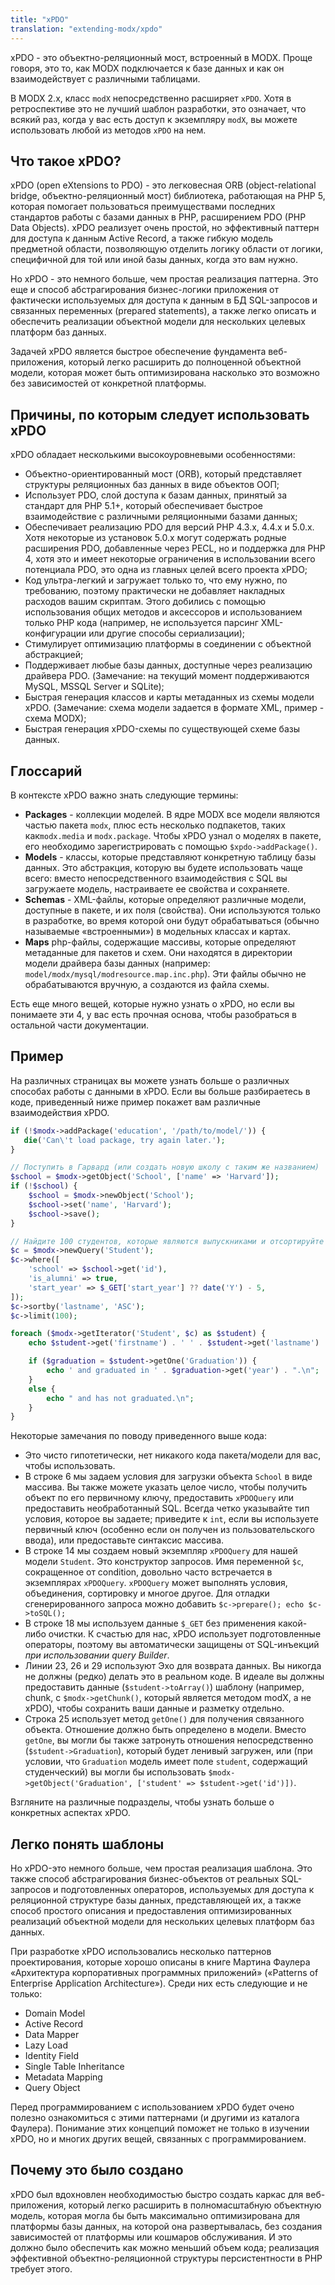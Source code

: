 ```yaml
---
title: "xPDO"
translation: "extending-modx/xpdo"
---
```


xPDO - это объектно-реляционный мост, встроенный в MODX. Проще говоря, это то, как MODX подключается к базе данных и как он взаимодействует с различными таблицами.

В MODX 2.x, класс `modX` непосредственно расширяет `xPDO`. Хотя в ретроспективе это не лучший шаблон разработки, это означает, что всякий раз, когда у вас есть доступ к экземпляру `modX`, вы можете использовать любой из методов `xPDO` на нем.

## Что такое xPDO?

xPDO (open eXtensions to PDO) - это легковесная ORB (object-relational bridge, объектно-реляционный мост) библиотека, работающая на PHP 5, которая помогает пользоваться преимуществами последних стандартов работы с базами данных в PHP, расширением PDO (PHP Data Objects). xPDO реализует очень простой, но эффективный паттерн для доступа к данным Active Record, а также гибкую модель предметной области, позволяющую отделить логику области от логики, специфичной для той или иной базы данных, когда это вам нужно.

Но xPDO - это немного больше, чем простая реализация паттерна. Это еще и способ абстрагирования бизнес-логики приложения от фактически используемых для доступа к данным в БД SQL-запросов и связанных переменных (prepared statements), а также легко описать и обеспечить реализации объектной модели для нескольких целевых платформ баз данных.

Задачей xPDO является быстрое обеспечение фундамента веб-приложения, который легко расширить до полноценной объектной модели, которая может быть оптимизирована насколько это возможно без зависимостей от конкретной платформы.

## Причины, по которым следует использовать xPDO

xPDO обладает несколькими высокоуровневыми особенностями:

- Объектно-ориентированный мост (ORB), который представляет структуры реляционных баз данных в виде объектов ООП;
- Использует PDO, слой доступа к базам данных, принятый за стандарт для PHP 5.1+, который обеспечивает быстрое взаимодействие с различными реляционными базами данных;
- Обеспечивает реализацию PDO для версий PHP 4.3.x, 4.4.x и 5.0.x. Хотя некоторые из установок 5.0.x могут содержать родные расширения PDO, добавленные через PECL, но и поддержка для PHP 4, хотя это и имеет некоторые ограничения в использовании всего потенциала PDO, это одна из главных целей всего проекта xPDO;
- Код ультра-легкий и загружает только то, что ему нужно, по требованию, поэтому практически не добавляет накладных расходов вашим скриптам. Этого добились с помощью использования общих методов и аксессоров и использованием только PHP кода (например, не используется парсинг XML-конфигурации или другие способы сериализации);
- Стимулирует оптимизацию платформы в соединении с объектной абстракцией;
- Поддерживает любые базы данных, доступные через реализацию драйвера PDO. (Замечание: на текущий момент поддерживаются MySQL, MSSQL Server и SQLite);
- Быстрая генерация классов и карты метаданных из схемы модели xPDO. (Замечание: схема модели задается в формате XML, пример - схема MODX);
- Быстрая генерация xPDO-схемы по существующей схеме базы данных.

## Глоссарий

В контексте xPDO важно знать следующие термины:

- **Packages** - коллекции моделей. В ядре MODX все модели являются частью пакета `modx`, плюс есть несколько подпакетов, таких как`modx.media` и `modx.package`. Чтобы xPDO узнал о моделях в пакете, его необходимо зарегистрировать с помощью `$xpdo->addPackage()`.
- **Models** - классы, которые представляют конкретную таблицу базы данных. Это абстракция, которую вы будете использовать чаще всего: вместо непосредственного взаимодействия с SQL вы загружаете модель, настраиваете ее свойства и сохраняете.
- **Schemas** - XML-файлы, которые определяют различные модели, доступные в пакете, и их поля (свойства). Они используются только в разработке, во время которой они будут обрабатываться (обычно называемые «встроенными») в модельных классах и картах.
- **Maps** php-файлы, содержащие массивы, которые определяют метаданные для пакетов и схем. Они находятся в директории модели драйвера базы данных (например: `model/modx/mysql/modresource.map.inc.php`). Эти файлы обычно не обрабатываются вручную, а создаются из файла схемы.

Есть еще много вещей, которые нужно узнать о xPDO, но если вы понимаете эти 4, у вас есть прочная основа, чтобы разобраться в остальной части документации.

## Пример

На различных страницах вы можете узнать больше о различных способах работы с данными в xPDO. Если вы больше разбираетесь в коде, приведенный ниже пример покажет вам различные взаимодействия xPDO.

````php
if (!$modx->addPackage('education', '/path/to/model/')) {
   die('Can\'t load package, try again later.');
}

// Поступить в Гарвард (или создать новую школу с таким же названием)
$school = $modx->getObject('School', ['name' => 'Harvard']);
if (!$school) {
    $school = $modx->newObject('School');
    $school->set('name', 'Harvard');
    $school->save();
}

// Найдите 100 студентов, которые являются выпускниками и отсортируйте по фамилии
$c = $modx->newQuery('Student');
$c->where([
    'school' => $school->get('id'),
    'is_alumni' => true,
    'start_year' => $_GET['start_year'] ?? date('Y') - 5,
]);
$c->sortby('lastname', 'ASC');
$c->limit(100);

foreach ($modx->getIterator('Student', $c) as $student) {
    echo $student->get('firstname') . ' ' . $student->get('lastname') . ' started studying in ' . $student->get('start_year');

    if ($graduation = $student->getOne('Graduation')) {
        echo ' and graduated in ' . $graduation->get('year') . ".\n";
    }
    else {
        echo " and has not graduated.\n";
    }
}
````

Некоторые замечания по поводу приведенного выше кода:

- Это чисто гипотетически, нет никакого кода пакета/модели для вас, чтобы использовать.
- В строке 6 мы задаем условия для загрузки объекта `School` в виде массива. Вы также можете указать целое число, чтобы получить объект по его первичному ключу, предоставить `xPDOQuery` или предоставить необработанный SQL. Всегда четко указывайте тип условия, которое вы задаете; приведите к `int`, если вы используете первичный ключ (особенно если он получен из пользовательского ввода), или предоставьте синтаксис массива.
- В строке 14 мы создаем новый экземпляр `xPDOQuery` для нашей модели `Student`. Это конструктор запросов. Имя переменной `$c`, сокращенное от condition, довольно часто встречается в экземплярах `xPDOQuery`. `xPDOQuery` может выполнять условия, объединения, сортировку и многое другое. Для отладки сгенерированного запроса можно добавить `$c->prepare(); echo $c->toSQL();`
- В строке 18 мы используем данные `$_GET` без применения какой-либо очистки. К счастью для нас, xPDO использует подготовленные операторы, поэтому вы автоматически защищены от SQL-инъекций _при использовании query Builder_.
- Линии 23, 26 и 29 используют Эхо для возврата данных. Вы никогда не должны (редко) делать это в реальном коде. В идеале вы должны предоставить данные (`$student->toArray()`) шаблону (например, chunk, с `$modx->getChunk()`, который является методом modX, а не xPDO), чтобы сохранить ваши данные и разметку отдельно.
- Строка 25 использует метод `getOne()` для получения связанного объекта. Отношение должно быть определено в модели. Вместо `getOne`, вы могли бы также затронуть отношения непосредственно (`$student->Graduation`), который будет ленивый загружен, или (при условии, что `Graduation` модель имеет поле `student`, содержащий студенческий) вы могли бы использовать `$modx->getObject('Graduation', ['student' => $student->get('id')])`.

Взгляните на различные подразделы, чтобы узнать больше о конкретных аспектах xPDO.

## Легко понять шаблоны

Но xPDO-это немного больше, чем простая реализация шаблона. Это также способ абстрагирования бизнес-объектов от реальных SQL-запросов и подготовленных операторов, используемых для доступа к реляционной структуре базы данных, представляющей их, а также способ простого описания и предоставления оптимизированных реализаций объектной модели для нескольких целевых платформ баз данных.

При разработке xPDO использовались несколько паттернов проектирования, которые хорошо описаны в книге Мартина Фаулера «Архитектура корпоративных программных приложений» («Patterns of Enterprise Application Architecture»). Среди них есть следующие и не только:

- Domain Model
- Active Record
- Data Mapper
- Lazy Load
- Identity Field
- Single Table Inheritance
- Metadata Mapping
- Query Object

Перед программированием с использованием xPDO будет очено полезно ознакомиться с этими паттернами (и другими из каталога Фаулера). Понимание этих концепций поможет не только в изучении xPDO, но и многих других вещей, связанных с программированием.


## Почему это было создано

xPDO был вдохновлен необходимостью быстро создать каркас для веб-приложения, который легко расширить в полномасштабную объектную модель, которая могла бы быть максимально оптимизирована для платформы базы данных, на которой она развертывалась, без создания зависимостей от платформы или кошмаров обслуживания. И это должно было обеспечить как можно меньший объем кода; реализация эффективной объектно-реляционной структуры персистентности в PHP требует этого.
